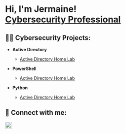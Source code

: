 <h1>Hi, I'm Jermaine! <br/><a href="https://www.linkedin.com/in/jermaine-faltine/">Cybersecurity Professional</a></h1>

<h2>👨‍💻 Cybersecurity Projects:</h2>

- <b>Active Directory</b>
  - [Active Directory Home Lab]()

- <b>PowerShell</b>
  - [Active Directory Home Lab]()
  
- <b>Python</b>
  - [Active Directory Home Lab]()
  


<h2> 🤳 Connect with me:</h2>


[<img align="left" alt="jermaine-faltine | LinkedIn" width="22px" src="https://cdn.jsdelivr.net/npm/simple-icons@v3/icons/linkedin.svg" />][linkedin]


[linkedin]: https://www.linkedin.com/in/jermaine-faltine

<!--
**joshmadakor1/joshmadakor1** is a ✨ _special_ ✨ repository because its `README.md` (this file) appears on your GitHub profile.

Here are some ideas to get you started:

- 🔭 I’m currently working on ...
- 🌱 I’m currently learning ...
- 👯 I’m looking to collaborate on ...
- 🤔 I’m looking for help with ...
- 💬 Ask me about ...
- 📫 How to reach me: ...
- 😄 Pronouns: ...
- ⚡ Fun fact: ...
-->
